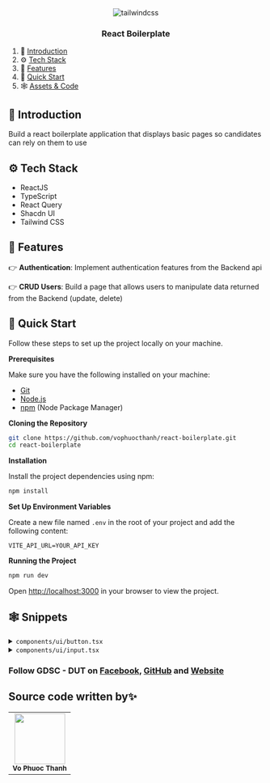 <div align="center">
    <img src="https://dut.gdsc.dev/static/media/full_logo.0703a97c176aa84cbc51.jpg" alt="tailwindcss" borderRadius="10px" />
  </div>

<h3 align="center">React Boilerplate</h3>

1. 🤖 [Introduction](#introduction)
2. ⚙️ [Tech Stack](#tech-stack)
3. 🔋 [Features](#features)
4. 🤸 [Quick Start](#quick-start)
5. 🕸️ [Assets & Code](#snippets)

## <a name="introduction">🤖 Introduction</a>

Build a react boilerplate application that displays basic pages so candidates can rely on them to use

## <a name="tech-stack">⚙️ Tech Stack</a>

- ReactJS
- TypeScript
- React Query
- Shacdn UI
- Tailwind CSS

## <a name="features">🔋 Features</a>

👉 **Authentication**: Implement authentication features from the Backend api

👉 **CRUD Users**: Build a page that allows users to manipulate data returned from the Backend (update, delete)

## <a name="quick-start">🤸 Quick Start</a>

Follow these steps to set up the project locally on your machine.

**Prerequisites**

Make sure you have the following installed on your machine:

- [Git](https://git-scm.com/)
- [Node.js](https://nodejs.org/en)
- [npm](https://www.npmjs.com/) (Node Package Manager)

**Cloning the Repository**

```bash
git clone https://github.com/vophuocthanh/react-boilerplate.git
cd react-boilerplate
```

**Installation**

Install the project dependencies using npm:

```bash
npm install
```

**Set Up Environment Variables**

Create a new file named `.env` in the root of your project and add the following content:

```env
VITE_API_URL=YOUR_API_KEY
```

**Running the Project**

```bash
npm run dev
```

Open [http://localhost:3000](http://localhost:3000) in your browser to view the project.

## <a name="snippets">🕸️ Snippets</a>

<details>
<summary><code>components/ui/button.tsx</code></summary>

```typescript
import * as React from 'react';
import { Slot } from '@radix-ui/react-slot';
import { cva, type VariantProps } from 'class-variance-authority';
import { cn } from '../../lib/utils';
import { Loader2 } from 'lucide-react';

const buttonVariants = cva(
  'inline-flex items-center justify-center whitespace-nowrap rounded-md text-sm font-medium ring-offset-background transition-colors focus-visible:outline-none focus-visible:ring-2 focus-visible:ring-ring focus-visible:ring-offset-2 disabled:pointer-events-none disabled:opacity-50',
  {
    variants: {
      variant: {
        default: 'bg-primary text-primary-foreground hover:bg-primary/90',
        destructive:
          'bg-destructive text-destructive-foreground hover:bg-destructive/90',
        outline:
          'border border-input bg-background hover:bg-accent hover:text-accent-foreground',
        secondary:
          'bg-secondary text-secondary-foreground hover:bg-secondary/80',
        ghost: 'hover:bg-accent hover:text-accent-foreground',
        link: 'text-primary underline-offset-4 hover:underline',
      },
      size: {
        default: 'h-10 px-4 py-2',
        sm: 'h-9 rounded-md px-3',
        lg: 'h-11 rounded-md px-8',
        icon: 'h-10 w-10',
      },
    },
    defaultVariants: {
      variant: 'default',
      size: 'default',
    },
  }
);

export interface ButtonProps
  extends React.ButtonHTMLAttributes<HTMLButtonElement>,
    VariantProps<typeof buttonVariants> {
  asChild?: boolean;
  loading?: boolean;
}

const Button = React.forwardRef<HTMLButtonElement, ButtonProps>(
  (
    { className, variant, size, loading, asChild = false, children, ...props },
    ref
  ) => {
    const Comp = asChild ? Slot : 'button';
    return (
      <Comp
        disabled={loading}
        className={cn(buttonVariants({ variant, size, className }))}
        ref={ref}
        {...props}
      >
        {loading && <Loader2 className='w-4 h-4 mr-2 animate-spin' />}
        {children}
      </Comp>
    );
  }
);
Button.displayName = 'Button';

export { Button, buttonVariants };
```

</details>

<details>
<summary><code>components/ui/input.tsx</code></summary>

```typescript
import * as React from 'react';
import { cn } from '../../lib/utils';

export interface InputProps
  extends React.InputHTMLAttributes<HTMLInputElement> {}

const Input = React.forwardRef<HTMLInputElement, InputProps>(
  ({ className, type, ...props }, ref) => {
    return (
      <input
        type={type}
        className={cn(
          'flex h-10 w-full rounded-md border border-input bg-background px-3 py-2 text-sm ring-offset-background file:border-0 file:bg-transparent file:text-sm file:font-medium placeholder:text-muted-foreground outline-none disabled:cursor-not-allowed disabled:opacity-50',
          className
        )}
        ref={ref}
        {...props}
      />
    );
  }
);
Input.displayName = 'Input';

export { Input };
```

</details>

### Follow GDSC - DUT on [Facebook](https://www.facebook.com/gdsc.dut), [GitHub](https://github.com/dscdut) and [Website](https://dut.gdsc.dev/)

## Source code written by✨

<table>
  <tr>
    <td align="center"><img src="https://avatars.githubusercontent.com/u/92651849?v=4" width="100px;" alt=""/><br /><sub><b>Vo Phuoc Thanh</b></sub>
  </tr>
  
</table>
